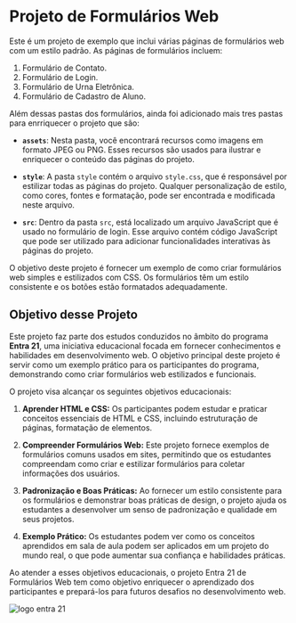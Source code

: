 # Projeto de Formulários Web


Este é um projeto de exemplo que inclui várias páginas de formulários web com um estilo padrão. As páginas de formulários incluem:

1. Formulário de Contato.
2. Formulário de Login.
3. Formulário de Urna Eletrônica.
4. Formulário de Cadastro de Aluno.

Além dessas pastas dos formulários, ainda foi adicionado mais tres pastas para enrriquecer o projeto que são:

- **`assets`**: Nesta pasta, você encontrará recursos como imagens em formato JPEG ou PNG. Esses recursos são usados para ilustrar e enriquecer o conteúdo das páginas do projeto.

- **`style`**: A pasta `style` contém o arquivo `style.css`, que é responsável por estilizar todas as páginas do projeto. Qualquer personalização de estilo, como cores, fontes e formatação, pode ser encontrada e modificada neste arquivo.

- **`src`**: Dentro da pasta `src`, está localizado um arquivo JavaScript que é usado no formulário de login. Esse arquivo contém código JavaScript que pode ser utilizado para adicionar funcionalidades interativas às páginas do projeto.


O objetivo deste projeto é fornecer um exemplo de como criar formulários web simples e estilizados com CSS. Os formulários têm um estilo consistente e os botões estão formatados adequadamente.



## Objetivo desse Projeto

Este projeto faz parte dos estudos conduzidos no âmbito do programa **Entra 21**, uma iniciativa educacional focada em fornecer conhecimentos e habilidades em desenvolvimento web. O objetivo principal deste projeto é servir como um exemplo prático para os participantes do programa, demonstrando como criar formulários web estilizados e funcionais.

O projeto visa alcançar os seguintes objetivos educacionais:

1. **Aprender HTML e CSS:** Os participantes podem estudar e praticar conceitos essenciais de HTML e CSS, incluindo estruturação de páginas, formatação de elementos.

2. **Compreender Formulários Web:** Este projeto fornece exemplos de formulários comuns usados em sites, permitindo que os estudantes compreendam como criar e estilizar formulários para coletar informações dos usuários.

3. **Padronização e Boas Práticas:** Ao fornecer um estilo consistente para os formulários e demonstrar boas práticas de design, o projeto ajuda os estudantes a desenvolver um senso de padronização e qualidade em seus projetos.

4. **Exemplo Prático:** Os estudantes podem ver como os conceitos aprendidos em sala de aula podem ser aplicados em um projeto do mundo real, o que pode aumentar sua confiança e habilidades práticas.

Ao atender a esses objetivos educacionais, o projeto Entra 21 de Formulários Web tem como objetivo enriquecer o aprendizado dos participantes e prepará-los para futuros desafios no desenvolvimento web.


 
![logo entra 21](https://cdn.sonicadigital.com.br/entra21/storage/header/257/original-61f8610472d4f.png)